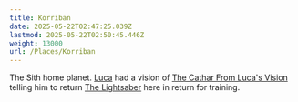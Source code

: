 ```yaml
---
title: Korriban
date: 2025-05-22T02:47:25.039Z
lastmod: 2025-05-22T02:50:45.446Z
weight: 13000
url: /Places/Korriban
---
```

The Sith home planet. [Luca](/Characters/PCs/Luca) had a vision of [The Cathar From Luca's Vision](/Characters/NPC/The%20Cathar%20From%20Luca's%20Vision) telling him to return [The Lightsaber](/Plot/The%20Lightsaber) here in return for training.

